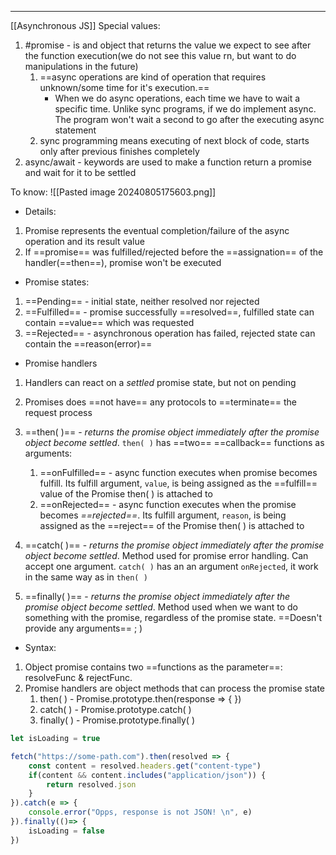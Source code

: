 ***
[[Asynchronous JS]]
Special values:
1. #promise - is and object that returns the value we expect to see after the function execution(we do not see this value rn, but want to do manipulations in the future)
	1. ==async operations are kind of operation that requires unknown/some time for it's execution.== 
		- When we do async operations, each time we have to wait a specific time. Unlike sync programs, if we do implement async. The program won't wait a second to go after the executing async statement
	2. sync programming means executing of next block of code, starts only after previous finishes completely   
2. async/await - keywords are used to make a function return a promise and wait for it to be settled 

To know: 
![[Pasted image 20240805175603.png]]
- Details:
1. Promise represents the eventual completion/failure of the async operation and its result value 
2. If ==promise== was fulfilled/rejected before the ==assignation== of the handler(==then==), promise won't be executed 

- Promise states:
1. ==Pending== - initial state, neither resolved nor rejected 
2. ==Fulfilled== - promise successfully ==resolved==, fulfilled state can contain ==value== which was requested  
3. ==Rejected== - asynchronous operation has failed, rejected state can contain the ==reason(error)==

- Promise handlers 
1. Handlers can react on a *settled* promise state, but not on pending  
2. Promises does ==not have== any protocols to ==terminate== the request process

3. ==then( )== - *returns the promise object immediately after the promise object become settled*.  `then( )` has ==two== ==callback== functions as arguments: 
	1. ==onFulfilled== - async function executes when promise becomes fulfill. Its fulfill argument, `value`, is being assigned as the ==fulfill== value of the Promise then( ) is attached to
	2. ==onRejected== - async function executes when the promise becomes *==rejected==*. Its fulfill argument, `reason`, is being assigned as the ==reject== of the Promise then( ) is attached to
4. ==catch( )== - *returns the promise object immediately after the promise object become settled*. Method used for promise error handling. Can accept one argument. `catch( )` has an an argument `onRejected`, it work in the same way as in `then( )`
5. ==finally( )== - *returns the promise object immediately after the promise object become settled*. Method used when we want to do something with the promise, regardless of the promise state. ==Doesn't provide any arguments== ; )

- Syntax: 
1. Object promise contains two ==functions as the parameter==: resolveFunc & rejectFunc.
2. Promise handlers are object methods that can process the promise state 
	1. then( ) - Promise.prototype.then(response => { })  
	2. catch( ) - Promise.prototype.catch( ) 
	3. finally( ) - Promise.prototype.finally( )
```js
let isLoading = true 

fetch("https://some-path.com").then(resolved => {
    const content = resolved.headers.get("content-type")
    if(content && content.includes("application/json")) {
        return resolved.json
    }
}).catch(e => {
    console.error("Opps, response is not JSON! \n", e)
}).finally(()=> {
    isLoading = false
})
```